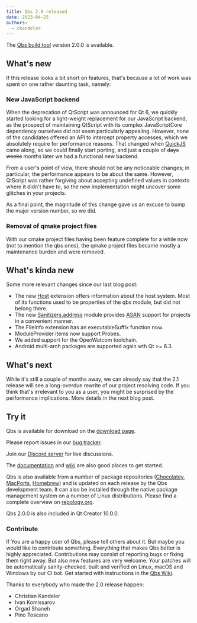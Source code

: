 ```yaml
---
title: Qbs 2.0 released
date: 2023-04-25
authors:
  - ckandeler
---
```


The [Qbs build tool](http://qbs.io) version 2.0.0 is available.

## What's new

If this release looks a bit short on features, that's because a lot of work was spent on one
rather daunting task, namely:

### New JavaScript backend

<!-- more -->

When the deprecation of QtScript was announced for Qt 6, we quickly started looking for a
light-weight replacement for our JavaScript backend, as the prospect of maintaining QtScript
with its complex JavaScriptCore dependency ourselves did not seem particularly appealing. However,
none of the candidates offered an API to intercept property accesses, which we absolutely require
for performance reasons. That changed when [QuickJS](https://bellard.org/quickjs/) came along, so
we could finally start porting, and just a couple of ~~days~~ ~~weeks~~ months later we had a
functional new backend.

From a user's point of view, there should not be any noticeable changes; in particular, the
performance appears to be about the same. However, QtScript was rather forgiving about accepting
undefined values in contexts where it didn't have to, so the new implementation might uncover
some glitches in your projects.

As a final point, the magnitude of this change gave us an excuse to bump the major version number, so we did.

### Removal of qmake project files

With our cmake project files having been feature complete for a while now (not to mention the
qbs ones), the qmake project files became mostly a maintenance burden and were removed.

## What's kinda new

Some more relevant changes since our last blog post:

* The new [Host](https://qbs.io/docs/jsextension-host/) extension offers information about
  the host system. Most of its functions used to be properties of the qbs module, but did not
  belong there.
* The new [Sanitizers.address](https://qbs.io/docs/qml-qbsmodules-sanitizers-address/) module
  provides [ASAN](https://github.com/google/sanitizers/wiki/AddressSanitizer) support for projects
  in a convenient manner.
* The FileInfo extension has an executableSuffix function now.
* ModuleProvider items now support Probes.
* We added support for the OpenWatcom toolchain.
* Android multi-arch packages are supported again wth Qt >= 6.3.

## What's next
While it's still a couple of months away, we can already say that the 2.1 release will see a
long-overdue rewrite of our project resolving code. If you think that's irrelevant to you as a
user, you might be surprised by the performance implications. More details in the next blog post.

## Try it

Qbs is available for download on the [download
page](https://download.qt.io/official_releases/qbs/1.23.0).

Please report issues in our [bug tracker](https://bugreports.qt.io/browse/QBS/).

Join our [Discord server](https://discord.gg/zhMHvC5GNa) for live discussions.

The [documentation](https://qbs.io/docs/index.html)
and [wiki](https://wiki.qt.io/Qbs) are also good places to get started.

Qbs is also available from a number of package repositories
([Chocolatey](https://chocolatey.org/packages/qbs),
[MacPorts](https://www.macports.org/ports.php?by=name&substr=qbs),
[Homebrew](https://formulae.brew.sh/formula/qbs)) and is updated on each
release by the Qbs development team. It can also be installed through
the native package management system on a number of Linux distributions.
Please find a complete overview on
[repology.org](https://repology.org/project/qbs/versions).

Qbs 2.0.0 is also included in Qt Creator 10.0.0.

### Contribute
If You are a happy user of Qbs, please tell others about it. But maybe you would
like to contribute something. Everything that makes Qbs better is highly
appreciated. Contributions may consist of reporting bugs or fixing them right
away. But also new features are very welcome. Your patches will be automatically
sanity-checked, built and verified on Linux, macOS and Windows by our CI bot.
Get started with instructions in the [Qbs Wiki](https://wiki.qt.io/Qbs).

Thanks to everybody who made the 2.0 release happen:

* Christian Kandeler
* Ivan Komissarov
* Orgad Shaneh
* Pino Toscano
